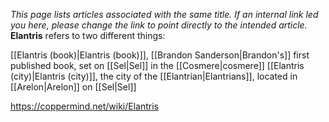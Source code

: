 *This  page lists articles associated with the same title.  If an internal link led you here, please change the link to point directly to the intended article.*
**Elantris** refers to two different things:

[[Elantris (book)\|Elantris (book)]], [[Brandon Sanderson\|Brandon's]] first published book, set on [[Sel\|Sel]] in the [[Cosmere\|cosmere]]
[[Elantris (city)\|Elantris (city)]], the city of the [[Elantrian\|Elantrians]], located in [[Arelon\|Arelon]] on [[Sel\|Sel]]


https://coppermind.net/wiki/Elantris